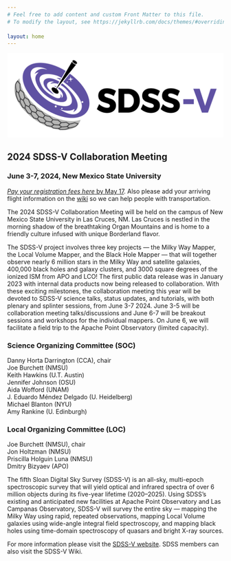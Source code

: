```yaml
---
# Feel free to add content and custom Front Matter to this file.
# To modify the layout, see https://jekyllrb.com/docs/themes/#overriding-theme-defaults

layout: home
---
```


![logo](logo.png)

## 2024 SDSS-V Collaboration Meeting

### June 3-7, 2024, New Mexico State University

[*Pay your registration fees here* by May 17](https://commerce.cashnet.com/nmsuSDSSpay). Also please add your arriving flight information on
the [wiki](https://sdss-wiki.atlassian.net/wiki/spaces/SDSS/pages/13343233/2024+SDSS-V+Collaboration+Meeting+Rides+and+Roommates) so we can
help people with transportation.



The 2024 SDSS-V Collaboration Meeting will be held on the campus
of New Mexico State University in Las Cruces, NM.  Las Cruces is nestled 
in the morning shadow of the breathtaking Organ Mountains and is home to
a friendly culture infused with unique Borderland flavor.  

The SDSS-V project involves three
key projects — the Milky Way Mapper, the Local Volume Mapper, and
the Black Hole Mapper — that will together observe nearly 6 million
stars in the Milky Way and satellite galaxies, 400,000 black holes
and galaxy clusters, and 3000 square degrees of the ionized ISM from APO and
LCO! The first public data release was in January 2023 with internal
data products now being released to collaboration. With these
exciting milestones, the collaboration meeting this year will be
devoted to SDSS-V science talks, status updates, and tutorials,
with both plenary and splinter sessions, from June 3-7 2024.
June 3-5 will be collaboration meeting talks/discussions and 
June 6-7 will be breakout sessions and workshops for the
individual mappers. On June 6, we will facilitate a field trip to 
the Apache Point Observatory (limited capacity).  

### Science Organizing Committee (SOC) <br>
Danny Horta Darrington (CCA), chair <br>
Joe Burchett (NMSU) <br>
Keith Hawkins (U.T. Austin) <br>
Jennifer Johnson (OSU) <br>
Aida Wofford (UNAM) <br>
J. Eduardo Méndez Delgado (U. Heidelberg) <br>
Michael Blanton (NYU) <br>
Amy Rankine (U. Edinburgh) <br>

### Local Organizing Committee (LOC) <br>
Joe Burchett (NMSU), chair <br>
Jon Holtzman (NMSU) <br>
Priscilla Holguin Luna (NMSU) <br>
Dmitry Bizyaev (APO) <br>

The fifth Sloan Digital Sky Survey (SDSS-V) is an all-sky, multi-epoch
spectroscopic survey that will yield optical and infrared spectra
of over 6 million objects during its five-year lifetime (2020–2025).
Using SDSS’s existing and anticipated new facilities at Apache Point
Observatory and Las Campanas Observatory, SDSS-V will survey the
entire sky — mapping the Milky Way using rapid, repeated observations,
mapping Local Volume galaxies using wide-angle integral field
spectroscopy, and mapping black holes using time-domain spectroscopy
of quasars and bright X-ray sources.

For more information please visit the [SDSS-V website](https://www.sdss.org/).
SDSS members can also visit the SDSS-V Wiki.
